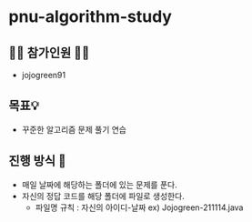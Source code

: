 # pnu-algorithm-study
## 🙋‍♂️ 참가인원 🙋‍♀️
- jojogreen91
## 목표💡
- 꾸준한 알고리즘 문제 풀기 연습
## 진행 방식 🎲
- 매일 날짜에 해당하는 폴더에 있는 문제를 푼다.
- 자신의 정답 코드를 해당 폴더에 파일로 생성한다.
  - 파일명 규칙 : 자신의 아이디-날짜 ex) Jojogreen-211114.java
